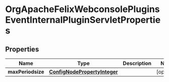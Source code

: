 
# OrgApacheFelixWebconsolePluginsEventInternalPluginServletProperties

## Properties
Name | Type | Description | Notes
------------ | ------------- | ------------- | -------------
**maxPeriodsize** | [**ConfigNodePropertyInteger**](ConfigNodePropertyInteger.md) |  |  [optional]



